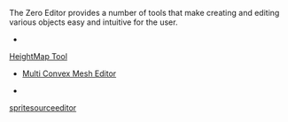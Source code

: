 
The Zero Editor provides a number of tools that make creating and editing various objects easy and intuitive for the user.

-
 [HeightMap Tool](https://github.com/ZilchEngine/ZilchDocs/blob/master/zero_editor_documentation/zeromanual/editor/tools/heightmaptool.markdown)

-  [Multi Convex Mesh Editor](https://github.com/ZilchEngine/ZilchDocs/blob/master/zero_editor_documentation/zeromanual/editor/tools/multiconvexmesheditor.markdown)

-
 [spritesourceeditor](https://github.com/ZilchEngine/ZilchDocs/blob/master/zero_editor_documentation/zeromanual/graphics/sprites/spritesourceeditor.markdown)
 

 